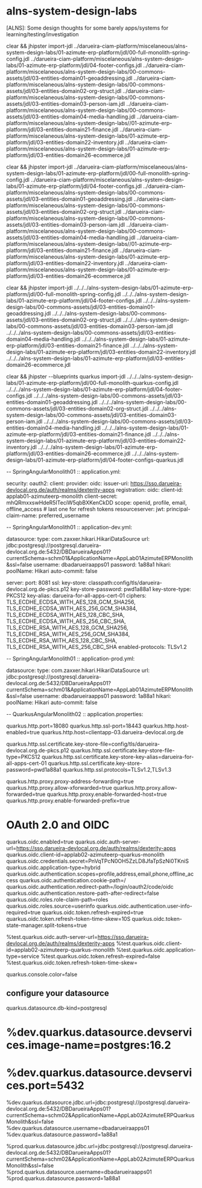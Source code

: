 # alns-system-design-labs
[ALNS]: Some design thoughts for some barely apps/systems for learning/testing/investigation






clear && jhipster import-jdl ../darueira-ciam-platform/miscelaneous/alns-system-design-labs/01-azimute-erp-platform/jdl/00-full-monolith-spring-config.jdl ../darueira-ciam-platform/miscelaneous/alns-system-design-labs/01-azimute-erp-platform/jdl/04-footer-configs.jdl ../darueira-ciam-platform/miscelaneous/alns-system-design-labs/00-commons-assets/jdl/03-entities-domain01-geoaddressing.jdl ../darueira-ciam-platform/miscelaneous/alns-system-design-labs/00-commons-assets/jdl/03-entities-domain02-org-struct.jdl ../darueira-ciam-platform/miscelaneous/alns-system-design-labs/00-commons-assets/jdl/03-entities-domain03-person-iam.jdl ../darueira-ciam-platform/miscelaneous/alns-system-design-labs/00-commons-assets/jdl/03-entities-domain04-media-handling.jdl ../darueira-ciam-platform/miscelaneous/alns-system-design-labs//01-azimute-erp-platform/jdl/03-entities-domain21-finance.jdl ../darueira-ciam-platform/miscelaneous/alns-system-design-labs/01-azimute-erp-platform/jdl/03-entities-domain22-inventory.jdl ../darueira-ciam-platform/miscelaneous/alns-system-design-labs/01-azimute-erp-platform/jdl/03-entities-domain26-ecommerce.jdl

clear && jhipster import-jdl ../darueira-ciam-platform/miscelaneous/alns-system-design-labs/01-azimute-erp-platform/jdl/00-full-monolith-spring-config.jdl ../darueira-ciam-platform/miscelaneous/alns-system-design-labs/01-azimute-erp-platform/jdl/04-footer-configs.jdl ../darueira-ciam-platform/miscelaneous/alns-system-design-labs/00-commons-assets/jdl/03-entities-domain01-geoaddressing.jdl ../darueira-ciam-platform/miscelaneous/alns-system-design-labs/00-commons-assets/jdl/03-entities-domain02-org-struct.jdl ../darueira-ciam-platform/miscelaneous/alns-system-design-labs/00-commons-assets/jdl/03-entities-domain03-person-iam.jdl ../darueira-ciam-platform/miscelaneous/alns-system-design-labs/00-commons-assets/jdl/03-entities-domain04-media-handling.jdl ../darueira-ciam-platform/miscelaneous/alns-system-design-labs//01-azimute-erp-platform/jdl/03-entities-domain21-finance.jdl ../darueira-ciam-platform/miscelaneous/alns-system-design-labs/01-azimute-erp-platform/jdl/03-entities-domain22-inventory.jdl ../darueira-ciam-platform/miscelaneous/alns-system-design-labs/01-azimute-erp-platform/jdl/03-entities-domain26-ecommerce.jdl


clear && jhipster import-jdl ../../../alns-system-design-labs/01-azimute-erp-platform/jdl/00-full-monolith-spring-config.jdl ../../../alns-system-design-labs/01-azimute-erp-platform/jdl/04-footer-configs.jdl ../../../alns-system-design-labs/00-commons-assets/jdl/03-entities-domain01-geoaddressing.jdl ../../../alns-system-design-labs/00-commons-assets/jdl/03-entities-domain02-org-struct.jdl ../../../alns-system-design-labs/00-commons-assets/jdl/03-entities-domain03-person-iam.jdl ../../../alns-system-design-labs/00-commons-assets/jdl/03-entities-domain04-media-handling.jdl ../../../alns-system-design-labs/01-azimute-erp-platform/jdl/03-entities-domain21-finance.jdl ../../../alns-system-design-labs/01-azimute-erp-platform/jdl/03-entities-domain22-inventory.jdl ../../../alns-system-design-labs/01-azimute-erp-platform/jdl/03-entities-domain26-ecommerce.jdl

clear && jhipster --blueprints quarkus import-jdl ../../../alns-system-design-labs/01-azimute-erp-platform/jdl/00-full-monolith-quarkus-config.jdl ../../../alns-system-design-labs/01-azimute-erp-platform/jdl/04-footer-configs.jdl ../../../alns-system-design-labs/00-commons-assets/jdl/03-entities-domain01-geoaddressing.jdl ../../../alns-system-design-labs/00-commons-assets/jdl/03-entities-domain02-org-struct.jdl ../../../alns-system-design-labs/00-commons-assets/jdl/03-entities-domain03-person-iam.jdl ../../../alns-system-design-labs/00-commons-assets/jdl/03-entities-domain04-media-handling.jdl ../../../alns-system-design-labs/01-azimute-erp-platform/jdl/03-entities-domain21-finance.jdl ../../../alns-system-design-labs/01-azimute-erp-platform/jdl/03-entities-domain22-inventory.jdl ../../../alns-system-design-labs/01-azimute-erp-platform/jdl/03-entities-domain26-ecommerce.jdl ../../../alns-system-design-labs/01-azimute-erp-platform/jdl/04-footer-configs-quarkus.jdl



-- SpringAngularMonolith01 :: application.yml:

security:
oauth2:
client:
provider:
oidc:
issuer-uri: https://sso.darueira-devlocal.org.de/auth/realms/dexterity-apps
registration:
oidc:
client-id: applab01-azimuteerp-monolith
client-secret: mhQRmxxswHdeR5ITeciW5qbBXKenCkDD
scope: openid, profile, email, offline_access # last one for refresh tokens
resourceserver:
jwt:
principal-claim-name: preferred_username


-- SpringAngularMonolith01 :: application-dev.yml:

datasource:
type: com.zaxxer.hikari.HikariDataSource
url: jdbc:postgresql://postgresql.darueira-devlocal.org.de:5432/DBDarueiraApps01?currentSchema=schm01&ApplicationName=AppLab01AzimuteERPMonolith&ssl=false
username: dbadarueiraapps01
password: 1a88a1
hikari:
poolName: Hikari
auto-commit: false


server:
port: 8081
ssl:
key-store: classpath:config/tls/darueira-devlocal.org.de-pkcs.p12
key-store-password: pwd1a88a1
key-store-type: PKCS12
key-alias: darueira-for-all-apps-cert-01
ciphers: TLS_ECDHE_ECDSA_WITH_AES_128_GCM_SHA256, TLS_ECDHE_ECDSA_WITH_AES_256_GCM_SHA384, TLS_ECDHE_ECDSA_WITH_AES_128_CBC_SHA, TLS_ECDHE_ECDSA_WITH_AES_256_CBC_SHA, TLS_ECDHE_RSA_WITH_AES_128_GCM_SHA256, TLS_ECDHE_RSA_WITH_AES_256_GCM_SHA384, TLS_ECDHE_RSA_WITH_AES_128_CBC_SHA, TLS_ECDHE_RSA_WITH_AES_256_CBC_SHA
enabled-protocols: TLSv1.2


-- SpringAngularMonolith01 :: application-prod.yml:

datasource:
type: com.zaxxer.hikari.HikariDataSource
url: jdbc:postgresql://postgresql.darueira-devlocal.org.de:5432/DBDarueiraApps01?currentSchema=schm01&ApplicationName=AppLab01AzimuteERPMonolith&ssl=false
username: dbadarueiraapps01
password: 1a88a1
hikari:
poolName: Hikari
auto-commit: false




-- QuarkusAngularMonolith02 :: application.properties:


quarkus.http.port=18080
quarkus.http.ssl-port=18443
quarkus.http.host-enabled=true
quarkus.http.host=clientapp-03.darueira-devlocal.org.de

quarkus.http.ssl.certificate.key-store-file=config/tls/darueira-devlocal.org.de-pkcs.p12
quarkus.http.ssl.certificate.key-store-file-type=PKCS12
quarkus.http.ssl.certificate.key-store-key-alias=darueira-for-all-apps-cert-01
quarkus.http.ssl.certificate.key-store-password=pwd1a88a1
quarkus.http.ssl.protocols=TLSv1.2,TLSv1.3

quarkus.http.proxy.proxy-address-forwarding=true
quarkus.http.proxy.allow-xforwarded=true
quarkus.http.proxy.allow-forwarded=true
quarkus.http.proxy.enable-forwarded-host=true
quarkus.http.proxy.enable-forwarded-prefix=true

# OAuth 2.0 and OIDC
quarkus.oidc.enabled=true
quarkus.oidc.auth-server-url=https://sso.darueira-devlocal.org.de/auth/realms/dexterity-apps
quarkus.oidc.client-id=applab02-azimuteerp-quarkus-monolith
quarkus.oidc.credentials.secret=PnVqTPcN0OH5ZzLD8JfaTpSzNi0TKniS
quarkus.oidc.application-type=hybrid
quarkus.oidc.authentication.scopes=profile,address,email,phone,offline_access
quarkus.oidc.authentication.cookie-path=/
quarkus.oidc.authentication.redirect-path=/login/oauth2/code/oidc
quarkus.oidc.authentication.restore-path-after-redirect=false
quarkus.oidc.roles.role-claim-path=roles
quarkus.oidc.roles.source=userinfo
quarkus.oidc.authentication.user-info-required=true
quarkus.oidc.token.refresh-expired=true
quarkus.oidc.token.refresh-token-time-skew=10S
quarkus.oidc.token-state-manager.split-tokens=true

%test.quarkus.oidc.auth-server-url=https://sso.darueira-devlocal.org.de/auth/realms/dexterity-apps
%test.quarkus.oidc.client-id=applab02-azimuteerp-quarkus-monolith
%test.quarkus.oidc.application-type=service
%test.quarkus.oidc.token.refresh-expired=false
%test.quarkus.oidc.token.refresh-token-time-skew=

quarkus.console.color=false

## configure your datasource
quarkus.datasource.db-kind=postgresql

# %dev.quarkus.datasource.devservices.image-name=postgres:16.2
# %dev.quarkus.datasource.devservices.port=5432
%dev.quarkus.datasource.jdbc.url=jdbc:postgresql://postgresql.darueira-devlocal.org.de:5432/DBDarueiraApps01?currentSchema=schm02&ApplicationName=AppLab02AzimuteERPQuarkusMonolith&ssl=false
%dev.quarkus.datasource.username=dbadarueiraapps01
%dev.quarkus.datasource.password=1a88a1

%prod.quarkus.datasource.jdbc.url=jdbc:postgresql://postgresql.darueira-devlocal.org.de:5432/DBDarueiraApps01?currentSchema=schm02&ApplicationName=AppLab02AzimuteERPQuarkusMonolith&ssl=false
%prod.quarkus.datasource.username=dbadarueiraapps01
%prod.quarkus.datasource.password=1a88a1

